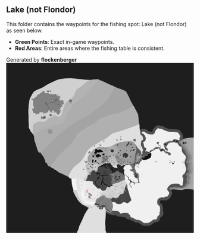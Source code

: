 ## Lake (not Flondor)
This folder contains the waypoints for the fishing spot: Lake (not Flondor) as seen below.

- **Green Points**: Exact in-game waypoints.
- **Red Areas**: Entire areas where the fishing table is consistent.

Generated by **flockenberger**
![Lake (not Flondor)](./Preview.png?raw=true "Lake (not Flondor)")